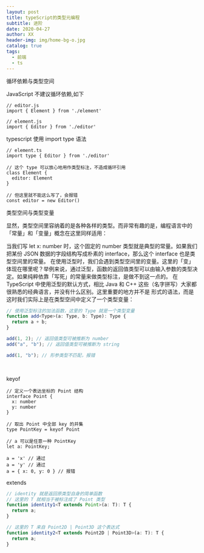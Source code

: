 ```yaml
---
layout: post
title: typeScript的类型元编程
subtitle: 进阶
date: 2020-04-27
author: XX
header-img: img/home-bg-o.jpg
catalog: true
tags:
  - 前端
  - ts
---
```


循环依赖与类型空间

JavaScript 不建议循环依赖,如下

```
// editor.js
import { Element } from './element'

// element.js
import { Editor } from './editor'
```

typescript 使用 import type 语法

```
// element.ts
import type { Editor } from './editor'

// 这个 type 可以放心地用作类型标注，不造成循环引用
class Element {
  editor: Element
}

// 但这里就不能这么写了，会报错
const editor = new Editor()
```

类型空间与类型变量

显然，类型空间里容纳着的是各种各样的类型。而非常有趣的是，编程语言中的「常量」和「变量」概念在这里同样适用：

当我们写 let x: number 时，这个固定的 number 类型就是典型的常量。如果我们把某份 JSON 数据的字段结构写成朴素的 interface，那么这个 interface 也是类型空间里的常量。
在使用泛型时，我们会遇到类型空间里的变量。这里的「变」体现在哪里呢？举例来说，通过泛型，函数的返回值类型可以由输入参数的类型决定。如果纯粹依靠「写死」的常量来做类型标注，是做不到这一点的。
在 TypeScript 中使用泛型的默认方式，相比 Java 和 C++ 这些（名字拼写）大家都很熟悉的经典语言，并没有什么区别。这里重要的地方并不是 <T> 形式的语法，而是这时我们实际上是在类型空间中定义了一个类型变量：

```typescript
// 使用泛型标注的加法函数，这里的 Type 就是一个类型变量
function add<Type>(a: Type, b: Type): Type {
  return a + b;
}

add(1, 2); // 返回值类型可被推断为 number
add("a", "b"); // 返回值类型可被推断为 string

add(1, "b"); // 形参类型不匹配，报错
```

<br/>

keyof

```
// 定义一个表达坐标的 Point 结构
interface Point {
  x: number
  y: number
}

// 取出 Point 中全部 key 的并集
type PointKey = keyof Point

// a 可以是任意一种 PointKey
let a: PointKey;

a = 'x' // 通过
a = 'y' // 通过
a = { x: 0, y: 0 } // 报错
```

extends

```typescript
// identity 就是返回原类型自身的简单函数
// 这里的 T 就相当于被标注成了 Point 类型
function identity1<T extends Point>(a: T): T {
  return a;
}

// 这里的 T 来自 Point2D | Point3D 这个表达式
function identity2<T extends Point2D | Point3D>(a: T): T {
  return a;
}
```
